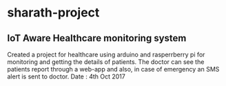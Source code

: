 # sharath-project 
## IoT Aware Healthcare monitoring system

Created a project for healthcare using arduino and rasperrberry pi for monitoring and getting the details of patients. The doctor can see the patients report through a web-app and also, in case of emergency an SMS alert is sent to doctor.
Date : 4th Oct 2017
